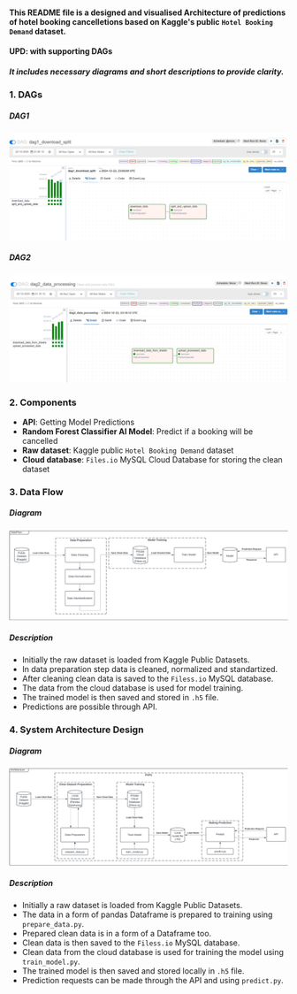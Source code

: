 #### This README file is a designed and visualised Architecture of predictions of hotel booking cancelletions based on Kaggle's public `Hotel Booking Demand` dataset. 
#### UPD: with supporting DAGs
##### It includes necessary diagrams and short descriptions to provide clarity.
### 1. DAGs
##### DAG1
![DAG in diagrams/dag1.jpg](diagrams/dag1.jpg)
##### DAG2
![DAG in diagrams/dag2.jpg](diagrams/dag2.jpg)
### 2. Components 
- **API**: Getting Model Predictions
- **Random Forest Classifier AI Model**: Predict if a booking will be cancelled
- **Raw dataset**: Kaggle public `Hotel Booking Demand` dataset
- **Cloud database**: `Files.io` MySQL Cloud Database for storing the clean dataset
### 3. Data Flow
##### Diagram
![DataFlow diagram in diagrams/DataFlow.png](diagrams/DataFlow.png)
##### Description
- Initially the raw dataset is loaded from Kaggle Public Datasets.
- In data preparation step data is cleaned, normalized and standartized. 
- After cleaning clean data is saved to the `Filess.io` MySQL database. 
- The data from the cloud database is used for model training.
- The trained model is then saved and stored in `.h5` file.
- Predictions are possible through API.
### 4. System Architecture Design 
##### Diagram
![SystemArchitecture diagram in diagrams/SystemArchitecture.png](diagrams/SystemArchitecture.png)
##### Description
- Initially a raw dataset is loaded from Kaggle Public Datasets.
- The data in a form of pandas Dataframe is prepared to training using `prepare_data.py`.
- Prepared clean data is in a form of a Dataframe too.
- Clean data is then saved to the `Filess.io` MySQL database.
- Clean data from the cloud database is used for training the model using `train_model.py`.
- The trained model is then saved and stored locally in `.h5` file.
- Prediction requests can be made through the API and using `predict.py`.